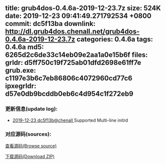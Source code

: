 title: grub4dos-0.4.6a-2019-12-23.7z
size: 524K
date: 2019-12-23 09:41:49.271792534 +0800
commit: dc5f13ba
downlink: http://dl.grub4dos.chenall.net/grub4dos-0.4.6a-2019-12-23.7z
categories: 0.4.6a
tags: 0.4.6a
md5: 6265d2c6de33c14eb09e2aa1a0e15b6f
files:
  grldr: d5ff750c19f725ab01dfd2698e61ff7e
  grub.exe: c1197e3b6c7eb86806c4072960cd77c6
  ipxegrldr: d57e0db9bcddb0eb6c4d954c1f272eb9
---

### 更新信息(update log):
  * [2019-12-23 dc5f13b@chenall ](https://github.com/chenall/grub4dos/commit/dc5f13ba4c55c49bef0ecef62b5614c12556d040)     Supported Multi-line initrd


### 对应源码(sources):
  [查看源码(Browse source)](https://github.com/chenall/grub4dos/tree/dc5f13ba4c55c49bef0ecef62b5614c12556d040)

  [下载源码(Download ZIP)](https://github.com/chenall/grub4dos/archive/dc5f13ba4c55c49bef0ecef62b5614c12556d040.zip)
